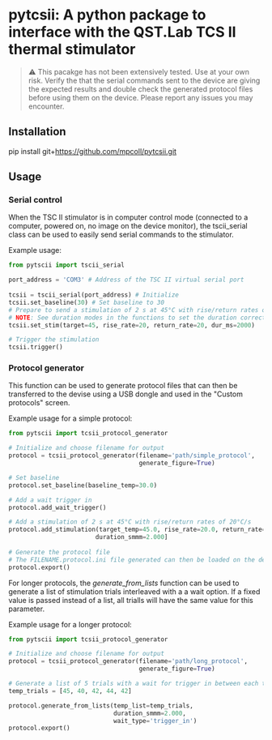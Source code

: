 # pytcsii: A python package to interface with the QST.Lab TCS II thermal stimulator


> :warning: This pacakge has not been extensively tested. Use at your own risk. Verify the that the serial commands sent to the device are giving the expected results and double check the generated protocol files before using them on the device. Please report any issues you may encounter.


## Installation

pip install git+https://github.com/mpcoll/pytcsii.git


## Usage

### Serial control

When the TSC II stimulator is in computer control mode (connected to a computer, powered on, no image on the device monitor), the tscii_serial class can be used to easily send serial commands to the stimulator.

Example usage:

```python
from pytscii import tscii_serial

port_address = 'COM3' # Address of the TSC II virtual serial port
 
tcsii = tscii_serial(port_address) # Initialize
tcsii.set_baseline(30) # Set baseline to 30
# Prepare to send a stimulation of 2 s at 45°C with rise/return rates of 20°C/s
# NOTE: See duration modes in the functions to set the duration correctly
tcsii.set_stim(target=45, rise_rate=20, return_rate=20, dur_ms=2000)

# Trigger the stimulation
tcsii.trigger()
```


### Protocol generator

This function can be used to generate protocol files that can then be transferred to the devise using a USB dongle and used in the "Custom protocols" screen.

Example usage for a simple protocol:
```python
from pytscii import tcsii_protocol_generator

# Initialize and choose filename for output
protocol = tcsii_protocol_generator(filename='path/simple_protocol',
                                    generate_figure=True)

# Set baseline
protocol.set_baseline(baseline_temp=30.0)

# Add a wait trigger in
protocol.add_wait_trigger()

# Add a stimulation of 2 s at 45°C with rise/return rates of 20°C/s
protocol.add_stimulation(target_temp=45.0, rise_rate=20.0, return_rate=20.0, 
                        duration_smmm=2.000]
    
# Generate the protocol file
# The FILENAME.protocol.ini file generated can then be loaded on the device
protocol.export()
```

For longer protocols, the *generate_from_lists* function can be used to generate a list of stimulation trials interleaved with a a wait option. If a fixed value is passed instead of a list, all trialls will have the same value for this parameter. 

Example usage for a longer protocol:
```python
from pytscii import tcsii_protocol_generator

# Initialize and choose filename for output
protocol = tcsii_protocol_generator(filename='path/long_protocol',
                                    generate_figure=True)

# Generate a list of 5 trials with a wait for trigger in between each trial
temp_trials = [45, 40, 42, 44, 42]

protocol.generate_from_lists(temp_list=temp_trials,
                             duration_smmm=2.000,
                             wait_type='trigger_in')
protocol.export()
```
